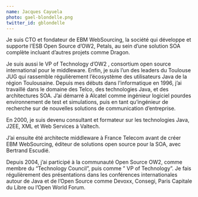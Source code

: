 ```yaml
---
name: Jacques Cayuela
photo: gael-blondelle.png
twitter_id: gblondelle
---
```


Je suis CTO et fondateur de EBM WebSourcing, la société qui développe et supporte l’ESB Open Source d’OW2, Petals, au sein d’une solution SOA complète incluant d’autres projets comme Dragon.

Je suis aussi le VP of Technology d’OW2 , consortium open source international pour le middleware.
Enfin, je suis l’un des leaders du Toulouse JUG qui rassemble régulièrement l’écosystème des utilisateurs Java de la région Toulousaine. Depuis mes débuts dans l’informatique en 1996, j’ai travaillé dans le domaine des Telco, des technologies Java, et des architectures SOA. J’ai démarré à Alcatel comme ingénieur logiciel pourdes environnement de test et simulations, puis en tant qu’ingénieur de recherche sur de nouvelles solutions de communication d’entreprise.

En 2000, je suis devenu consultant et formateur sur les technologies Java, J2EE, XML et Web Services à Valtech.

J’ai ensuite été architecte middleware à France Telecom avant de créer EBM WebSourcing, éditeur de solutions open source pour la SOA, avec Bertrand Escudié.

Depuis 2004, j’ai participé à la communauté Open Source OW2, comme membre du “Technology Council”, puis comme ” VP of Technology”. Je fais régulièrement des présentations dans les conférences internationales autour de Java et de l’Open Source comme Devoxx, Consegi, Paris Capitale du Libre ou l’Open World Forum.

